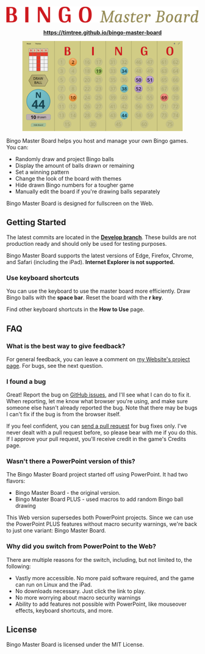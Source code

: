 <p align="center">
<img src="./assets/img/BingoMasterBoard.svg" alt="Bingo Master Board" width="560">
</p>

<p align="center">
<a href="https://timtree.github.io/bingo-master-board"><strong>https://timtree.github.io/bingo-master-board</strong></a>
</p>

<p align="center">
<img src="./assets/img/BingoScreenshot1.png" alt="Bingo Master Board Screenshot" width="420">
</p>

Bingo Master Board helps you host and manage your own Bingo games. You can:

* Randomly draw and project Bingo balls
* Display the amount of balls drawn or remaining
* Set a winning pattern
* Change the look of the board with themes
* Hide drawn Bingo numbers for a tougher game
* Manually edit the board if you're drawing balls separately

Bingo Master Board is designed for fullscreen on the Web.

## Getting Started

The latest commits are located in the [__Develop branch__](https://github.com/TimTree/bingo-master-board/tree/develop). These builds are not production ready and should only be used for testing purposes.

Bingo Master Board supports the latest versions of Edge, Firefox, Chrome, and Safari (including the iPad). __Internet Explorer is not supported.__

### Use keyboard shortcuts

You can use the keyboard to use the master board more efficiently. Draw Bingo balls with the __space bar__. Reset the board with the __r key__.

Find other keyboard shortcuts in the __How to Use__ page.

## FAQ

### What is the best way to give feedback?

For general feedback, you can leave a comment on [my Website's project page](https://www.gamesbytim.com/2018/09/bingo-master-board-host-bingo-games-on.html). For bugs, see the next question.

### I found a bug

Great! Report the bug on [GitHub issues](https://github.com/TimTree/bingo-master-board/issues), and I'll see what I can do to fix it. When reporting, let me know what browser you're using, and make sure someone else hasn't already reported the bug. Note that there may be bugs I can't fix if the bug is from the browser itself.

If you feel confident, you can [send a pull request](https://github.com/TimTree/bingo-master-board/pulls) for bug fixes only. I've never dealt with a pull request before, so please bear with me if you do this. If I approve your pull request, you'll receive credit in the game's Credits page.

### Wasn't there a PowerPoint version of this?

The Bingo Master Board project started off using PowerPoint. It had two flavors:

* Bingo Master Board - the original version.
* Bingo Master Board PLUS - used macros to add random Bingo ball drawing

This Web version supersedes both PowerPoint projects. Since we can use the PowerPoint PLUS features without macro security warnings, we're back to just one variant: Bingo Master Board.

### Why did you switch from PowerPoint to the Web?

There are multiple reasons for the switch, including, but not limited to, the following:

* Vastly more accessible. No more paid software required, and the game can run on Linux and the iPad.
* No downloads necessary. Just click the link to play.
* No more worrying about macro security warnings
* Ability to add features not possible with PowerPoint, like mouseover effects, keyboard shortcuts, and more.

## License

Bingo Master Board is licensed under the MIT License.
